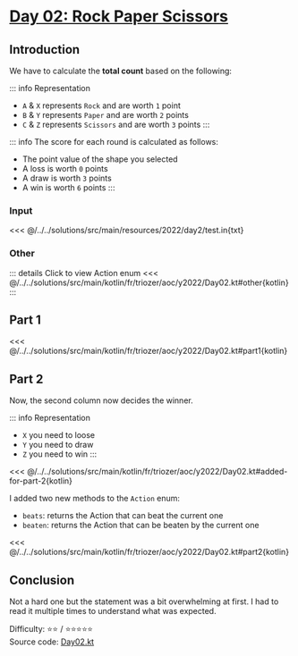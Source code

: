 # [Day 02: Rock Paper Scissors](https://adventofcode.com/2022/day/2)

## Introduction

We have to calculate the **total count** based on the following:

::: info Representation
- `A` & `X` represents `Rock` and are worth `1` point
- `B` & `Y` represents `Paper` and are worth `2` points
- `C` & `Z` represents `Scissors` and are worth `3` points
:::

::: info The score for each round is calculated as follows:
- The point value of the shape you selected
- A loss is worth `0` points
- A draw is worth `3` points
- A win is worth `6` points
:::

### Input

<<< @/../../solutions/src/main/resources/2022/day2/test.in{txt}

### Other

::: details Click to view Action enum
<<< @/../../solutions/src/main/kotlin/fr/triozer/aoc/y2022/Day02.kt#other{kotlin}
:::

## Part 1

<<< @/../../solutions/src/main/kotlin/fr/triozer/aoc/y2022/Day02.kt#part1{kotlin}

## Part 2

Now, the second column now decides the winner.

::: info Representation
- `X` you need to loose
- `Y` you need to draw
- `Z` you need to win
:::

<<< @/../../solutions/src/main/kotlin/fr/triozer/aoc/y2022/Day02.kt#added-for-part-2{kotlin}

I added two new methods to the `Action` enum:
  - `beats`: returns the Action that can beat the current one
  - `beaten`: returns the Action that can be beaten by the current one

<<< @/../../solutions/src/main/kotlin/fr/triozer/aoc/y2022/Day02.kt#part2{kotlin}

## Conclusion

Not a hard one but the statement was a bit overwhelming at first. I had to read it multiple times to understand what was
expected.

Difficulty:️ ⭐️⭐️ / ⭐️⭐️⭐️⭐️⭐️\
Source
code: [Day02.kt](https://github.com/triozer/aoc-2022/blob/main/solutions/src/main/kotlin/fr/triozer/aoc/y2022/Day02.kt)
